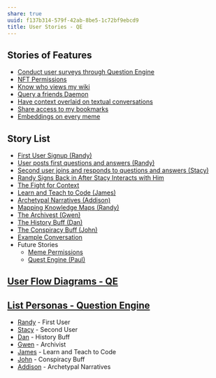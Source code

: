 ```yaml
---
share: true
uuid: f137b314-579f-42ab-8be5-1c72bf9ebcd9
title: User Stories - QE
---
```

## Stories of Features

* [Conduct user surveys through Question Engine](/undefined)
* [NFT Permissions](/undefined)
* [Know who views my wiki](/undefined)
* [Query a friends Daemon](/undefined)
* [Have context overlaid on textual conversations](/undefined)
* [Share access to my bookmarks](/undefined)
* [Embeddings on every meme](/undefined)

## Story List

* [First User Signup (Randy)](/bd5c091b-6af3-48b9-bc4d-f17fb60961a7)
* [User posts first questions and answers (Randy)](/18993f72-82e2-4297-af4f-1d07a7e220ae)
* [Second user joins and responds to questions and answers (Stacy)](/e5bc4d85-ce9f-4797-b86e-488a656e9419)
* [Randy Signs Back in After Stacy Interacts with Him](/88190947-493a-48cb-a8b1-32664df25f12)
* [The Fight for Context](/379d116f-4383-4a56-9a13-8de2e8ad5758)
* [Learn and Teach to Code (James)](/fc6f3dd3-7c14-47a7-8b89-453d1068fcd1)
* [Archetypal Narratives (Addison)](/ef511fa2-29a5-40cb-a8a1-325b8bc37b36)
* [Mapping Knowledge Maps (Randy)](/aba2941f-d9fa-4beb-b1b9-8282e5b93647)
* [The Archivest (Gwen)](/05e35c54-ce3a-4641-8258-84010fc90a53)
* [The History Buff (Dan)](/c344bb6d-47d0-452b-9579-77798d05d3f7)
* [The Conspiracy Buff (John)](/68c00cf4-23a4-4446-a8b6-1059975cd676)
* [Example Conversation](/b2c0b7c3-4f0a-4d97-8136-82deea30ddba)
* Future Stories
	* [Meme Permissions](/3ffe23bd-b9cd-4d3c-9716-10dbbea1beef)
	* [Quest Engine (Paul)](/b3f6e696-09ef-4b70-88fb-5e82d9f212b5)


## [User Flow Diagrams - QE](/undefined)

## [List Personas - Question Engine](/undefined)

* [Randy](/bd56e2cf-3805-4ed5-982b-7a2162d05eda) - First User
* [Stacy](/237f1f5e-1447-4a11-8326-7de7bef7dabd) - Second User
* [Dan](/be91a116-d89b-4a9c-b2ec-8d4de0a00da4) - History Buff
* [Gwen](/3df31a3b-4bf9-4e5a-957d-68a66e91ed4d) - Archivist
* [James](/23cf5e86-8c2d-45c5-b271-e4368592cb5f) - Learn and Teach to Code
* [John](/fbce9f55-dc21-4643-ba5f-388eb715bdc7) - Conspiracy Buff
* [Addison](/undefined) - Archetypal Narratives